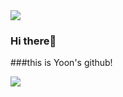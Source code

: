 
<img src="https://capsule-render.vercel.app/api?type=waving&color=BDBDC8&height=150&section=header" />

### Hi there👋   
###this is Yoon's github!

<img src="https://capsule-render.vercel.app/api?type=waving&color=BDBDC8&height=150&section=footer" />
<!--
**yu-nsojeong/yu-nsojeong** is a ✨ _special_ ✨ repository because its `README.md` (this file) appears on your GitHub profile.

Here are some ideas to get you started:

- 🔭 I’m currently working on ...
- 🌱 I’m currently learning ...
- 👯 I’m looking to collaborate on ...
- 🤔 I’m looking for help with ...
- 💬 Ask me about ...
- 📫 How to reach me: ...
- 😄 Pronouns: ...
- ⚡ Fun fact: ...
-->
